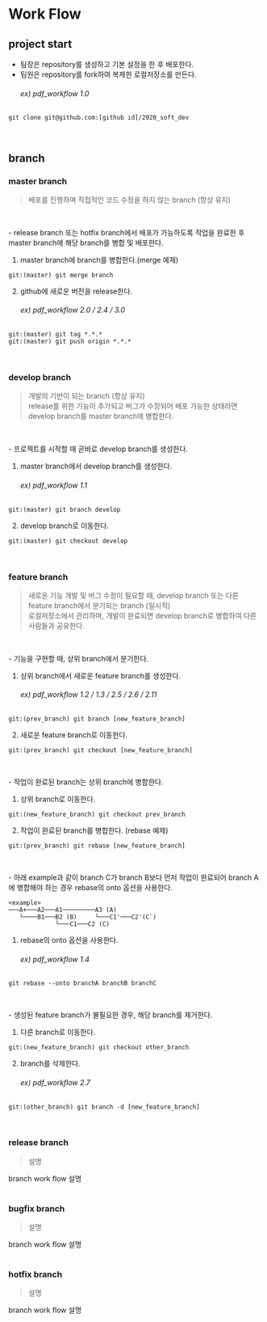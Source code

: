 # Work Flow
## project start

- 팀장은 repository를 생성하고 기본 설정을 한 후 배포한다.
- 팀원은 repository를 fork하여 복제한 로컬저장소를 만든다.<br><h6> ex) pdf_workflow 1.0</h6>
```
git clone git@github.com:[github id]/2020_soft_dev
```
<br>

## branch
### master branch
> 배포를 진행하며 직접적인 코드 수정을 하지 않는 branch (항상 유지)

<br>

\- release branch 또는 hotfix branch에서 배포가 가능하도록 작업을 완료한 후 master branch에 해당 branch를 병합 및 배포한다.
1. master branch에 branch를 병합한다.(merge 예제)
```
git:(master) git merge branch
```
2. github에 새로운 버전을 release한다.
<br> <h6> ex) pdf_workflow 2.0 / 2.4 / 3.0
```
git:(master) git tag *.*.*
git:(master) git push origin *.*.*
```
<br>

### develop branch
> 개발의 기반이 되는 branch (항상 유지)<br>
release를 위한 기능이 추가되고 버그가 수정되어 배포 가능한 상태라면 develop branch를 master branch에 병합한다.

<br>

\- 프로젝트를 시작할 때 곧바로 develop branch를 생성한다.
1. master branch에서 develop branch를 생성한다.
<br> <h6> ex) pdf_workflow 1.1
```
git:(master) git branch develop
```
2. develop branch로 이동한다.
```
git:(master) git checkout develop
```
<br>

### feature branch
> 새로운 기능 개발 및 버그 수정이 필요할 때, develop branch 또는 다른 feature branch에서 분기되는 branch (일시적)<br>
로컬저장소에서 관리하며, 개발이 완료되면 develop branch로 병합하여 다른 사람들과 공유한다.

<br>

\- 기능을 구현할 때, 상위 branch에서 분기한다.
1. 상위 branch에서 새로운 feature branch를 생성한다.<h6> ex) pdf_workflow 1.2 / 1.3 / 2.5 / 2.6 / 2.11 </h6>
  ```
  git:(prev_branch) git branch [new_feature_branch]
  ```
2. 새로운 feature branch로 이동한다.
```
git:(prev_branch) git checkout [new_feature_branch]
```
<br>

\- 작업이 완료된 branch는 상위 branch에 병합한다.
1. 상위 branch로 이동한다.
```
git:(new_feature_branch) git checkout prev_branch
```
2. 작업이 완료된 branch를 병합한다. (rebase 예제)
```
git:(prev_branch) git rebase [new_feature_branch]
```
<br>

\- 아래 example과 같이 branch C가 branch B보다 먼저 작업이 완료되어 branch A에 병합해야 하는 경우 rebase의 onto 옵션을 사용한다.
```
<example>
───A+───A2───A1─────────A3 (A)
   └────B1───B2 (B)     └───C1'───C2'(C`)
             └───C1───C2 (C)
```

1. rebase의 onto 옵션을 사용한다.<h6> ex) pdf_workflow 1.4</h6>

```
git rebase --onto branchA branchB branchC
```


<br>

\- 생성된 feature branch가 불필요한 경우, 해당 branch를 제거한다.
1. 다른 branch로 이동한다.
```
git:(new_feature_branch) git checkout other_branch
```
2. branch를 삭제한다.<h6> ex) pdf_workflow 2.7</h6>
```
git:(other_branch) git branch -d [new_feature_branch]
```

<br>

### release branch
> 설명

branch work flow 설명
<br><br>

### bugfix branch
> 설명

branch work flow 설명
<br><br>

### hotfix branch
> 설명

branch work flow 설명
<br><br>